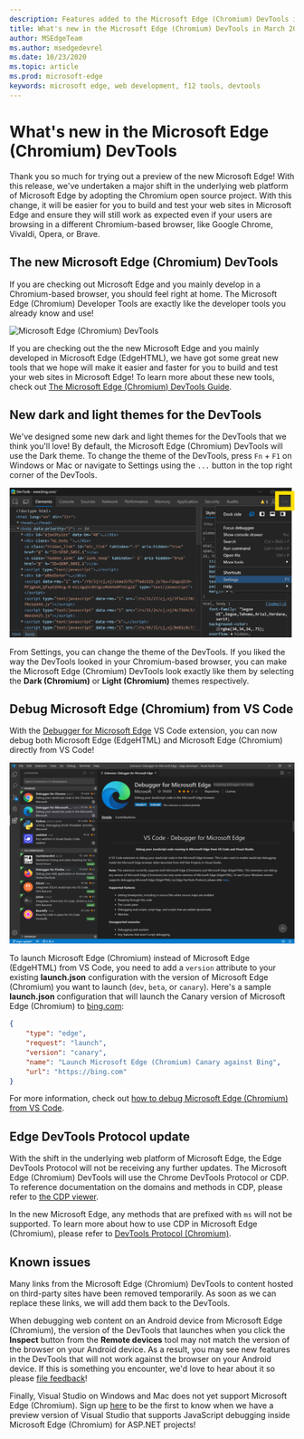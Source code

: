 ```yaml
---
description: Features added to the Microsoft Edge (Chromium) DevTools in March 2019
title: What's new in the Microsoft Edge (Chromium) DevTools in March 2019
author: MSEdgeTeam
ms.author: msedgedevrel
ms.date: 10/23/2020
ms.topic: article
ms.prod: microsoft-edge
keywords: microsoft edge, web development, f12 tools, devtools
---
```

# What's new in the Microsoft Edge (Chromium) DevTools

Thank you so much for trying out a preview of the new Microsoft Edge! With this release, we've undertaken a major shift in the underlying web platform of Microsoft Edge by adopting the Chromium open source project. With this change, it will be easier for you to build and test your web sites in Microsoft Edge and ensure they will still work as expected even if your users are browsing in a different Chromium-based browser, like Google Chrome, Vivaldi, Opera, or Brave.

## The new Microsoft Edge (Chromium) DevTools

If you are checking out Microsoft Edge and you mainly develop in a Chromium-based browser, you should feel right at home. The Microsoft Edge (Chromium) Developer Tools are exactly like the developer tools you already know and use!

![Microsoft Edge (Chromium) DevTools](./media/devtools.png)

If you are checking out the the new Microsoft Edge and you mainly developed in Microsoft Edge (EdgeHTML), we have got some great new tools that we hope will make it easier and faster for you to build and test your web sites in Microsoft Edge! To learn more about these new tools, check out [The Microsoft Edge (Chromium) DevTools Guide](../devtools-guide-chromium.md).

## New dark and light themes for the DevTools

We've designed some new dark and light themes for the DevTools that we think you'll love! By default, the Microsoft Edge (Chromium) DevTools will use the Dark theme. To change the theme of the DevTools, press `Fn` + `F1` on Windows or Mac or navigate to Settings using the `...` button in the top right corner of the DevTools.

![Microsoft Edge (Chromium) DevTools Main Menu](./media/devtools-main-menu.png)

From Settings, you can change the theme of the DevTools. If you liked the way the DevTools looked in your Chromium-based browser, you can make the Microsoft Edge (Chromium) DevTools look exactly like them by selecting the **Dark (Chromium)** or **Light (Chromium)** themes respectively. 

## Debug Microsoft Edge (Chromium) from VS Code

With the [Debugger for Microsoft Edge](https://marketplace.visualstudio.com/items?itemName=msjsdiag.debugger-for-edge) VS Code extension, you can now debug both Microsoft Edge (EdgeHTML) and Microsoft Edge (Chromium) directly from VS Code!

![Debugger for Edge VS Code extension](./media/vscode-debugger.png)

To launch Microsoft Edge (Chromium) instead of Microsoft Edge (EdgeHTML) from VS Code, you need to add a `version` attribute to your existing **launch.json** configuration with the version of Microsoft Edge (Chromium) you want to launch (`dev`, `beta`, or `canary`). Here's a sample **launch.json** configuration that will launch the Canary version of Microsoft Edge (Chromium) to [bing.com](https://www.bing.com/):

```json
{
    "type": "edge",
    "request": "launch",
    "version": "canary",
    "name": "Launch Microsoft Edge (Chromium) Canary against Bing",
    "url": "https://bing.com"
}
```

For more information, check out [how to debug Microsoft Edge (Chromium) from VS Code](../visual-studio-code/debugger-for-edge.md).

## Edge DevTools Protocol update

With the shift in the underlying web platform of Microsoft Edge, the Edge DevTools Protocol will not be receiving any further updates. The Microsoft Edge (Chromium) DevTools will use the Chrome DevTools Protocol or CDP. To reference documentation on the domains and methods in CDP, please refer to [the CDP viewer](https://chromedevtools.github.io/devtools-protocol/tot/Accessibility).

In the new Microsoft Edge, any methods that are prefixed with `ms` will not be supported. To learn more about how to use CDP in Microsoft Edge (Chromium), please refer to [DevTools Protocol (Chromium)](../devtools-protocol-chromium.md).

## Known issues

Many links from the Microsoft Edge (Chromium) DevTools to content hosted on third-party sites have been removed temporarily. As soon as we can replace these links, we will add them back to the DevTools.


When debugging web content on an Android device from Microsoft Edge (Chromium), the version of the DevTools that launches when you click the **Inspect** button from the **Remote devices** tool may not match the version of the browser on your Android device. As a result, you may see new features in the DevTools that will not work against the browser on your Android device. If this is something you encounter, we'd love to hear about it so please [file feedback](../devtools-guide-chromium.md#getting-in-touch-with-the-microsoft-edge-devtools-team)!

Finally, Visual Studio on Windows and Mac does not yet support Microsoft Edge (Chromium). Sign up [here](https://visualstudio.microsoft.com/vs/preview/) to be the first to know when we have a preview version of Visual Studio that supports JavaScript debugging inside Microsoft Edge (Chromium) for ASP.NET projects!  
